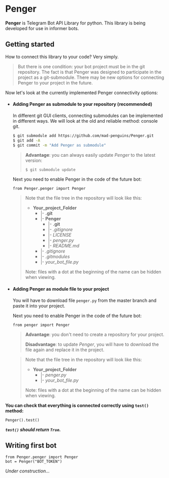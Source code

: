 # Penger
**Penger** is Telegram Bot API Library for python. This library is being developed for use in informer bots.

## Getting started
How to connect this library to your code? Very simply.
> But there is one condition: your bot project must be in the git repository. The fact is that Penger was designed to participate in the project as a git-submodule.
> There may be new options for connecting Penger to your project in the future.

Now let's look at the currently implemented Penger connectivity options:

* #### Adding Penger as submodule to your repository (recommended)
  In different git GUI clients, connecting submodules can be implemented in different ways. We will look at the old and reliable method: console git.
  
  ```bash
  $ git submodule add https://github.com/mad-penguins/Penger.git
  $ git add -A
  $ git commit -m "Add Penger as submodule"
  ```
  > **Advantage**: you can always easily update *Penger* to the latest version:
  > 
  > ```bash
  > $ git submodule update
  > ```
  
  Next you need to enable Penger in the code of the future bot:
  
  ```python3
  from Penger.penger import Penger
  ```
  
  > Note that the file tree in the repository will look like this:
  > - **Your_project_Folder**
  >     - |-  **.git**
  >     - |-  **Penger**
  >        - |-  **.git**
  >        - |-  *.gitignore*
  >        - |-  *LICENSE*
  >        - |-  *penger.py*
  >        - |-  *README.md*
  >     - |-  *.gitignore*
  >     - |-  *.gitmodules*
  >     - |-  *your_bot_file.py*
  >
  > Note: files with a dot at the beginning of the name can be hidden when viewing.


* #### Adding Penger as module file to your project
  You will have to download file `penger.py` from the master branch and paste it into your project.
  
  Next you need to enable Penger in the code of the future bot:
  
  ```python3
  from penger import Penger
  ```
  
  > **Advantage**: you don't need to create a repository for your project.
  >
  > **Disadvantage**: to update *Penger*, you will have to download the file again and replace it in the project.
  
  > Note that the file tree in the repository will look like this:
  > - **Your_project_Folder**
  >     - |-  *penger.py*
  >     - |-  *your_bot_file.py*
  >
  > Note: files with a dot at the beginning of the name can be hidden when viewing.
  
**You can check that everything is connected correctly using `test()` method:**

```python3
Penger().test()
```
***`test()` should return `True`.***
  
## Writing first bot
```python3
from Penger.penger import Penger
bot = Penger("BOT_TOKEN")
```
*Under construction...*
